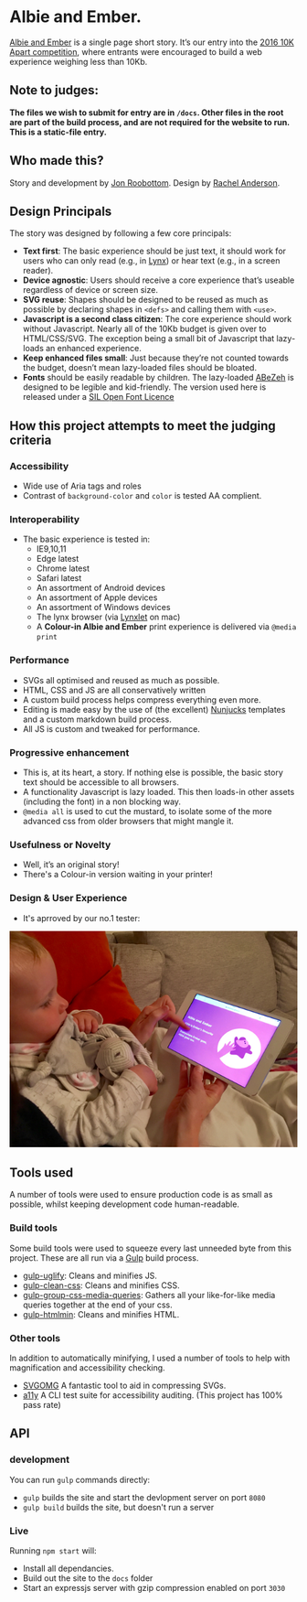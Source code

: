 # Albie and Ember.
[Albie and Ember](https://roobottom.github.io/albie-and-ember/) is a single page short story. It’s our entry into the [2016 10K Apart competition](https://a-k-apart.com/), where entrants were encouraged to build a web experience weighing less than 10Kb.

## Note to judges:

**The files we wish to submit for entry are in `/docs`. Other files in the root are part of the build process, and are not required for the website to run. This is a static-file entry.**

## Who made this?

Story and development by [Jon Roobottom](http://roobottom.com). Design by [Rachel Anderson](http://www.rachelandersondesign.me).  

## Design Principals
The story was designed by following a few core principals:

* **Text first**: The basic experience should be just text, it should work for users who can only read (e.g., in [Lynx](http://lynx.browser.org/)) or hear text (e.g., in a screen reader).
* **Device agnostic**: Users should receive a core experience that’s useable regardless of device or screen size.
* **SVG reuse**: Shapes should be designed to be reused as much as possible by declaring shapes in `<defs>` and calling them with `<use>`.
* **Javascript is a second class citizen**: The core experience should work without Javascript. Nearly all of the 10Kb budget is given over to HTML/CSS/SVG. The exception being a small bit of Javascript that lazy-loads an enhanced experience.
* **Keep enhanced files small**: Just because they’re not counted towards the budget, doesn’t mean lazy-loaded files should be bloated.
* **Fonts** should be easily readable by children. The lazy-loaded  [ABeZeh](https://carrois.com/typefaces/ABeZeh/) is designed to be legible and kid-friendly. The version used here is released under a [SIL Open Font Licence](https://www.fontsquirrel.com/license/abeezee)

## How this project attempts to meet the judging criteria

### Accessibility

* Wide use of Aria tags and roles
* Contrast of `background-color` and `color` is tested AA complient. 

### Interoperability

* The basic experience is tested in:
	* IE9,10,11
	* Edge latest
	* Chrome latest
	* Safari latest
	* An assortment of Android devices
	* An assortment of Apple devices
	* An assortment of Windows devices
	* The lynx browser (via [Lynxlet](http://habilis.net/lynxlet/) on mac)
	* A **Colour-in Albie and Ember** print experience is delivered via `@media print`


### Performance

* SVGs all optimised and reused as much as possible.
* HTML, CSS and JS are all conservatively written
* A custom build process helps compress everything even more.
* Editing is made easy by the use of (the excellent) [Nunjucks](https://mozilla.github.io/nunjucks/) templates and a custom markdown build process.
* All JS is custom and tweaked for performance.

### Progressive enhancement

* This is, at its heart, a story. If nothing else is possible, the basic story text should be accessible to all browsers.
* A functionality Javascript is lazy loaded. This then loads-in other assets (including the font) in a non blocking way.
* `@media all` is used to cut the mustard, to isolate some of the more advanced css from older browsers that might mangle it.

### Usefulness or Novelty

* Well, it’s an original story!
* There's a Colour-in version waiting in your printer!

### Design & User Experience

* It's aprroved by our no.1 tester:

![Ember, being read Albie and Ember](/__development/photos/IMG_1522.jpg)

## Tools used

A number of tools were used to ensure production code is as small as possible, whilst keeping development code human-readable.

### Build tools

Some build tools were used to squeeze every last unneeded byte from this project. These are all run via a [Gulp](http://gulpjs.com/) build process. 

* [gulp-uglify](https://github.com/terinjokes/gulp-uglify): Cleans and minifies JS.
* [gulp-clean-css](https://github.com/scniro/gulp-clean-css): Cleans and minifies CSS.
* [gulp-group-css-media-queries](https://github.com/avaly/gulp-group-css-media-queries): Gathers all your like-for-like media queries together at the end of your css.
* [gulp-htmlmin](https://github.com/jonschlinkert/gulp-htmlmin): Cleans and minifies HTML.

### Other tools

In addition to automatically minifying, I used a number of tools to help with magnification and accessibility checking.

* [SVGOMG](https://jakearchibald.github.io/svgomg/) A fantastic tool to aid in compressing SVGs.
* [a11y](https://addyosmani.com/a11y/) A CLI test suite for accessibility auditing. (This project has 100% pass rate)

## API

### development

You can run `gulp` commands directly:

* `gulp` builds the site and start the devlopment server on port `8080`
* `gulp build` builds the site, but doesn't run a server

### Live

Running `npm start` will:

* Install all dependancies.
* Build out the site to the `docs` folder
* Start an expressjs server with gzip compression enabled on port `3030`
